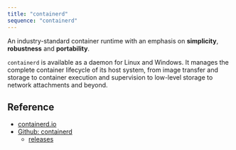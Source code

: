 ```yaml
---
title: "containerd"
sequence: "containerd"
---
```


An industry-standard container runtime with an emphasis on **simplicity**, **robustness** and **portability**.

`containerd` is available as a daemon for Linux and Windows.
It manages the complete container lifecycle of its host system,
from image transfer and storage to container execution and
supervision to low-level storage to network attachments and beyond.

## Reference

- [containerd.io](https://containerd.io/)
- [Github: containerd](https://github.com/containerd/containerd)
    - [releases](https://github.com/containerd/containerd/releases)
